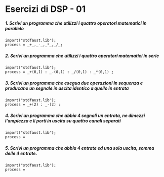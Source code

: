 # Esercizi di DSP - 01

##### 1. Scrivi un programma che utilizzi i quattro operatori matematici in parallelo

```
import("stdfaust.lib");
process = _+_,_-_,_*_,_/_;
```

##### 2. Scrivi un programma che utilizzi i quattro operatori matematici in serie

```
import("stdfaust.lib");
process = _+(0,1) : _-(0,1) : _/(0,1) : _*(0,1) ;
```

##### 3. Scrivi un programma che esegua due operazioni in sequenza e producano un segnale in uscita identico a quello in entrata

```
import("stdfaust.lib");
process = _+(2) : _-(2) ;
```

##### 4. Scrivi un programma che abbia 4 segnali un entrata, ne dimezzi l'ampiezza e li porti in uscita su quattro canali separati

```
import("stdfaust.lib");
process = 
```

##### 5. Scrivi un programma che abbia 4 entrate ed una sola uscita, somma delle 4 entrate.

```
import("stdfaust.lib");
process =
```
